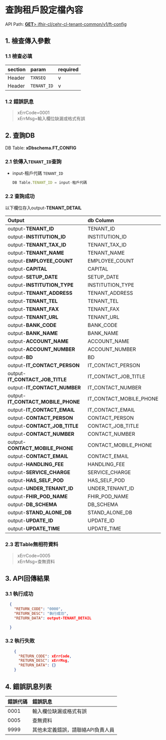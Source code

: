 
# 查詢租戶設定檔內容

API Path: [**GET**> ifhir-cl/cehr-cl-tenant-common/v1/ft-config](../openapi.yaml)


## 1. 檢查傳入參數
### 1.1 檢查必填

section | param | required
:--|:--|:--
Header | `TXNSEQ` | v
Header | `TENANT_ID` | v

### 1.2 錯誤訊息
> xErrCode=0001  
> xErrMsg=輸入欄位缺漏或格式有誤    


## 2. 查詢DB
DB Table: **xDbschema.FT_CONFIG**

### 2.1 依傳入`TENANT_ID`查詢

- input-租戶代碼 `TENANT_ID` 
  ```javascript
  DB Table.TENANT_ID = input-租戶代碼
  ```

### 2.2 查詢成功
以下欄位存入output-**TENANT_DETAIL**   
  
| Output                  | db Column              |
|:------------------------|:-----------------------|
| output-**TENANT_ID**               | TENANT_ID              |
| output-**INSTITUTION_ID**          | INSTITUTION_ID         |
| output-**TENANT_TAX_ID**           | TENANT_TAX_ID          |
| output-**TENANT_NAME**             | TENANT_NAME            |
| output-**EMPLOYEE_COUNT**          | EMPLOYEE_COUNT         |
| output-**CAPITAL**                 | CAPITAL                |
| output-**SETUP_DATE**              | SETUP_DATE             |
| output-**INSTITUTION_TYPE**        | INSTITUTION_TYPE       |
| output-**TENANT_ADDRESS**          | TENANT_ADDRESS         |
| output-**TENANT_TEL**              | TENANT_TEL             |
| output-**TENANT_FAX**              | TENANT_FAX             |
| output-**TENANT_URL**              | TENANT_URL             |
| output-**BANK_CODE**               | BANK_CODE              |
| output-**BANK_NAME**               | BANK_NAME              |
| output-**ACCOUNT_NAME**            | ACCOUNT_NAME           |
| output-**ACCOUNT_NUMBER**          | ACCOUNT_NUMBER         |
| output-**BD**                      | BD                     |
| output-**IT_CONTACT_PERSON**       | IT_CONTACT_PERSON      |
| output-**IT_CONTACT_JOB_TITLE**    | IT_CONTACT_JOB_TITLE   |
| output-**IT_CONTACT_NUMBER**       | IT_CONTACT_NUMBER      |
| output-**IT_CONTACT_MOBILE_PHONE** | IT_CONTACT_MOBILE_PHONE|
| output-**IT_CONTACT_EMAIL**        | IT_CONTACT_EMAIL       |
| output-**CONTACT_PERSON**          | CONTACT_PERSON         |
| output-**CONTACT_JOB_TITLE**       | CONTACT_JOB_TITLE      |
| output-**CONTACT_NUMBER**          | CONTACT_NUMBER         |
| output-**CONTACT_MOBILE_PHONE**    | CONTACT_MOBILE_PHONE   |
| output-**CONTACT_EMAIL**           | CONTACT_EMAIL          |
| output-**HANDLING_FEE**            | HANDLING_FEE           |
| output-**SERVICE_CHARGE**          | SERVICE_CHARGE         |
| output-**HAS_SELF_POD**            | HAS_SELF_POD          |
| output-**UNDER_TENANT_ID**         | UNDER_TENANT_ID      |
| output-**FHIR_POD_NAME**           | FHIR_POD_NAME          |
| output-**DB_SCHEMA**               | DB_SCHEMA              |
| output-**STAND_ALONE_DB**          | STAND_ALONE_DB         |
| output-**UPDATE_ID**               | UPDATE_ID              |
| output-**UPDATE_TIME**             | UPDATE_TIME            |


### 2.3 若Table無相符資料
> xErrCode=0005  
> xErrMsg=查無資料

## 3. API回傳結果
### 3.1 執行成功
```json
  {
    "RETURN_CODE": "0000",
    "RETURN_DESC": "執行成功",
    "RETURN_DATA": output-TENANT_DETAIL
    
  }
```
### 3.2 執行失敗
```json
    {
      "RETURN_CODE": xErrCode,
      "RETURN_DESC": xErrMsg,
      "RETURN_DATA": {}
    }
```

## 4. 錯誤訊息列表
錯誤代碼 | 錯誤訊息  
  :---------|:----------  
  0001 | 輸入欄位缺漏或格式有誤  
  0005 | 查無資料
  9999 | 其他未定義錯誤，請聯絡API負責人員 